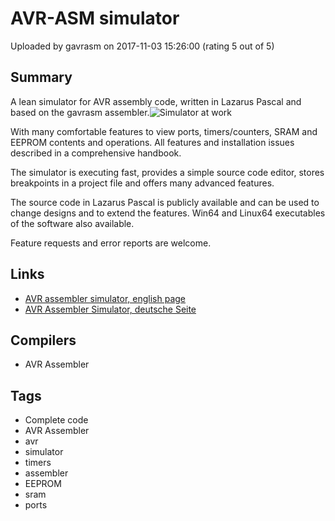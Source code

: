 # AVR-ASM simulator

Uploaded by gavrasm on 2017-11-03 15:26:00 (rating 5 out of 5)

## Summary

A lean simulator for AVR assembly code, written in Lazarus Pascal and based on the gavrasm assembler.![Simulator at work](http://www.avr-asm-tutorial.net/avr_sim/avr_sim.gif)


With many comfortable features to view ports, timers/counters, SRAM and EEPROM contents and operations. All features and installation issues described in a comprehensive handbook.


The simulator is executing fast, provides a simple source code editor, stores breakpoints in a project file and offers many advanced features.


The source code in Lazarus Pascal is publicly available and can be used to change designs and to extend the features. Win64 and Linux64 executables of the software also available.


Feature requests and error reports are welcome.

## Links

- [AVR assembler simulator, english page](http://www.avr-asm-tutorial.net/avr_sim/index_en.html)
- [AVR Assembler Simulator, deutsche Seite](http://www.avr-asm-tutorial.net/avr_sim/index_de.html)

## Compilers

- AVR Assembler

## Tags

- Complete code
- AVR Assembler
- avr
- simulator
- timers
- assembler
- EEPROM
- sram
- ports
